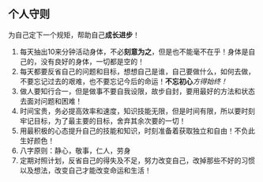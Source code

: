 ## 个人守则 ##

为自己定下一个规矩，帮助自己**成长进步**！

1. 每天抽出10来分钟活动身体，不必**刻意为之**，但是也不能毫不在乎！身体是自己的，没有良好的身体，一切都是空的！
2. 每天都要反省自己的问题和目标，想想自己是谁，自己要做什么，如何去做，不要忘记过去的艰难，也不要忘记今后的命运！**不忘初心***方得始终！*
3. 做人要知行合一，但是做事不要自我设限，故步自封，要用最好的方法和状态去面对问题和困难！
4. 时间宝贵，务必提高效率和速度，知识技能无限，但是时间有限，所以要时刻牢记目标，为了最主要的目标，舍弃其余次要的一切！
5. 用最积极的心态提升自己的技能和知识，时刻准备着获取独立和自由！不负此生好颜色！
6. 八字原则：静心，敬事，仁人，劳身
7. 定期对照计划，反省自己的得失及不足，努力改变自己，改掉那些不好的习惯以及想法，改变自己才能改变命运和生活！
